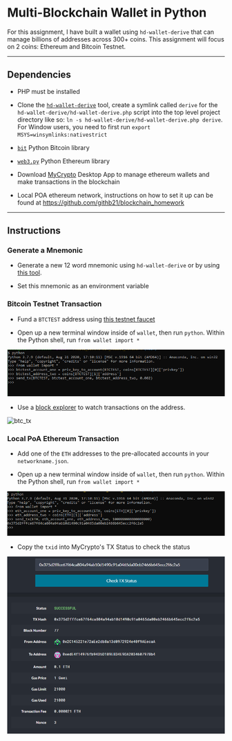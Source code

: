 # Multi-Blockchain Wallet in Python

For this assignment, I have built a wallet using `hd-wallet-derive` that can manage billions of addresses across 300+ coins. This assignment will focus on 2 coins: Ethereum and Bitcoin Testnet.

---

## Dependencies

- PHP must be installed

- Clone the [`hd-wallet-derive`](https://github.com/dan-da/hd-wallet-derive) tool, create a symlink called `derive` for the `hd-wallet-derive/hd-wallet-derive.php` script into the top level project
  directory like so: `ln -s hd-wallet-derive/hd-wallet-derive.php derive`. For Window users, you need to first run `export MSYS=winsymlinks:nativestrict`

- [`bit`](https://ofek.github.io/bit/) Python Bitcoin library

- [`web3.py`](https://github.com/ethereum/web3.py) Python Ethereum library

- Download [MyCrypto](https://www.mycrypto.com/) Desktop App to manage ethereum wallets and make transactions in the blockchain

- Local POA ethereum network, instructions on how to set it up can be found at https://github.com/githb21/blockchain_homework

---

## Instructions

### Generate a Mnemonic

- Generate a new 12 word mnemonic using `hd-wallet-derive` or by using [this tool](https://iancoleman.io/bip39/).

- Set this mnemonic as an environment variable

### Bitcoin Testnet Transaction

- Fund a `BTCTEST` address using [this testnet faucet](https://testnet-faucet.mempool.co/)

- Open up a new terminal window inside of `wallet`, then run `python`. Within the Python shell, run `from wallet import *` 

![btctest](images/btc_function.PNG)

- Use a [block explorer](https://tbtc.bitaps.com/) to watch transactions on the address.

![btc_tx](images/btc_tx.PNG)


### Local PoA Ethereum Transaction

- Add one of the `ETH` addresses to the pre-allocated accounts in your `networkname.json`.

- Open up a new terminal window inside of `wallet`, then run `python`. Within the Python shell, run `from wallet import *` 

![eth](images/eth_function.PNG)

- Copy the `txid` into MyCrypto's TX Status to check the status

![eth_tx](images/eth_tx.PNG)